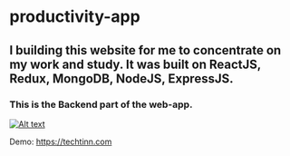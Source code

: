 # productivity-app

## I building this website for me to concentrate on my work and study. It was built on ReactJS, Redux, MongoDB, NodeJS, ExpressJS.
### This is the Backend part of the web-app.

[![Alt text](https://res.cloudinary.com/cgv-golf/image/upload/v1663127239/Demo3_k33wl5.png)](https://techtinn.com)

Demo: https://techtinn.com
